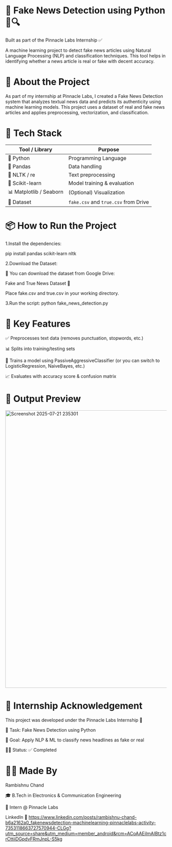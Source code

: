 # 📰 Fake News Detection using Python 🧠🔍
Built as part of the Pinnacle Labs Internship ✅

A machine learning project to detect fake news articles using Natural Language Processing (NLP) and classification techniques. This tool helps in identifying whether a news article is real or fake with decent accuracy.



# 📌 About the Project
As part of my internship at Pinnacle Labs, I created a Fake News Detection system that analyzes textual news data and predicts its authenticity using machine learning models.
This project uses a dataset of real and fake news articles and applies preprocessing, vectorization, and classification.



# 🧰 Tech Stack
| Tool / Library          | Purpose                                     |
| ----------------------- | ------------------------------------------- |
| 🐍 Python               | Programming Language                        |
| 📄 Pandas               | Data handling                               |
| 🧹 NLTK / re            | Text preprocessing                          |
| 🧠 Scikit-learn         | Model training & evaluation                 |
| 📊 Matplotlib / Seaborn | (Optional) Visualization                    |
| 📁 Dataset              | `fake.csv` and `true.csv` from Drive |



# 📦 How to Run the Project

1.Install the dependencies:

pip install pandas scikit-learn nltk


2.Download the Dataset:

📁 You can download the dataset from Google Drive:

Fake and True News Dataset 🔗

Place fake.csv and true.csv in your working directory.


3.Run the script:
python fake_news_detection.py



# 📌 Key Features
✅ Preprocesses text data (removes punctuation, stopwords, etc.)

📊 Splits into training/testing sets

🧠 Trains a model using PassiveAggressiveClassifier (or you can switch to LogisticRegression, NaiveBayes, etc.)

📈 Evaluates with accuracy score & confusion matrix



# 📸 Output Preview

<img width="1919" height="866" alt="Screenshot 2025-07-21 235301" src="https://github.com/user-attachments/assets/03a08ef7-7d11-489f-8fba-1de59de1a603" />



# 🏁 Internship Acknowledgement
This project was developed under the Pinnacle Labs Internship 🏢

🔗 Task: Fake News Detection using Python

🎯 Goal: Apply NLP & ML to classify news headlines as fake or real

🧑‍💻 Status: ✅ Completed



# 🙋‍♂️ Made By
Rambishnu Chand

🎓 B.Tech in Electronics & Communication Engineering

💼 Intern @ Pinnacle Labs

LinkedIn 🔗 https://www.linkedin.com/posts/rambishnu-chand-b6a2162a0_fakenewsdetection-machinelearning-pinnaclelabs-activity-7353118663727570944-CLGg?utm_source=share&utm_medium=member_android&rcm=ACoAAEilmAIBtz1crCttiiDGpdvFRmJnpL-S5kg
